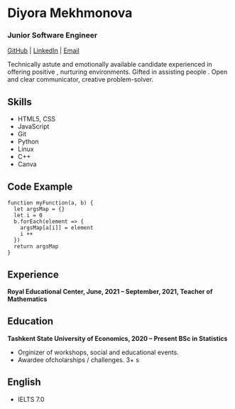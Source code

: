 
# Diyora Mekhmonova
### Junior Software Engineer
[GitHub](https://github.com/MDiyora) | [LinkedIn](https://www.linkedin.com/in/diyora-mekhmonova-2b80541b6/) | [Email](mailto:mehmonova01@gmail.com)

Technically astute and emotionally available candidate experienced in offering positive , nurturing environments. Gifted in assisting people . Open and clear communicator, creative problem-solver.

Skills
- 
 - HTML5, CSS
 - JavaScript
 - Git
 - Python
 - Linux
 - C++
 - Canva

Code Example
-
```
function myFunction(a, b) {
  let argsMap = {}
  let i = 0
  b.forEach(element => {
    argsMap[a[i]] = element
    i ++
  })
  return argsMap
}
```
Experience
-
**Royal Educational Center, June, 2021 – September, 2021, 
Teacher of Mathematics**

Education
- 
**Tashkent State University of Economics, 2020 – Present
BSc in Statistics**
 - Orginizer of workshops, social and educational events.
 - Awardee ofcholarships / challenges. 3+ s

English
- 
 - IELTS 7.0












